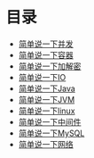 # 目录

- [简单说一下并发][concurrent]
- [简单说一下容器][docker]
- [简单说一下加解密][encryption]
- [简单说一下IO][io]
- [简单说一下Java][java]
- [简单说一下JVM][jvm]
- [简单说一下linux][linux]
- [简单说一下中间件][middleware]
- [简单说一下MySQL][mysql]
- [简单说一下网络][network]

[concurrent]:https://github.com/chaoslaic/sayone/blob/master/cs/concurrent.md
[docker]:https://github.com/chaoslaic/sayone/blob/master/cs/docker.md
[encryption]:https://github.com/chaoslaic/sayone/blob/master/cs/encryption.md
[io]:https://github.com/chaoslaic/sayone/blob/master/cs/io.md
[java]:https://github.com/chaoslaic/sayone/blob/master/cs/java.md
[jvm]:https://github.com/chaoslaic/sayone/blob/master/cs/jvm.md
[linux]:https://github.com/chaoslaic/sayone/blob/master/cs/linux.md
[middleware]:https://github.com/chaoslaic/sayone/blob/master/cs/middleware.md
[mysql]:https://github.com/chaoslaic/sayone/blob/master/cs/mysql.md
[network]:https://github.com/chaoslaic/sayone/blob/master/cs/network.md
